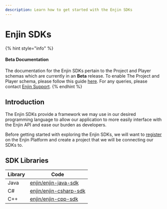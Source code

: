 ```yaml
---
description: Learn how to get started with the Enjin SDKs
---
```


# Enjin SDKs

{% hint style="info" %}
#### Beta Documentation

The documentation for the Enjin SDKs pertain to the Project and Player schemas which are currently in an **Beta** release. To enable The Project and Player schema, please follow this guide [here](https://enjin.io/help/v2-schemas-beta-release). For any queries, please contact [Enjin Support](mailto:support@enjin.io).
{% endhint %}

## Introduction

The Enjin SDKs provide a framework we may use in our desired programming language to allow our application to more easily interface with the Enjin API and ease our burden as developers.

Before getting started with exploring the Enjin SDKs, we will want to [register](https://enjin.io/software/platform-signup) on the Enjin Platform and create a project that we will be connecting our SDKs to.

## SDK Libraries

| Library | Code                                                                |
| ------- | ------------------------------------------------------------------- |
| Java    | [enjin/enjin-java-sdk](https://github.com/enjin/enjin-java-sdk)     |
| C#      | [enjin/enjin-csharp-sdk](https://github.com/enjin/enjin-csharp-sdk) |
| C++     | [enjin/enjin-cpp-sdk](https://github.com/enjin/enjin-cpp-sdk)       |
